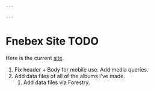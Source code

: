 ```yaml
---

---
```

# Fnebex Site TODO

Here is the current [site](https://keen-villani-03f83b.netlify.com/ "site").

1. Fix header + Body for mobile use. Add media queries.
2. Add data files of all of the albums i've made.
   1. Add data files via Forestry.